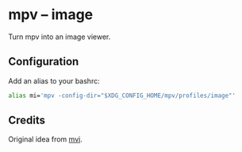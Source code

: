 # mpv – image

Turn mpv into an image viewer.

## Configuration

Add an alias to your bashrc:

``` bash
alias mi='mpv -config-dir="$XDG_CONFIG_HOME/mpv/profiles/image"'
```

## Credits

Original idea from [mvi].

[mvi]: https://gist.github.com/haasn/7919afd765e308fa91cbe19a64631d0f
